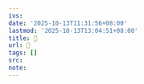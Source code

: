 ```yaml
---
ivs:
date: '2025-10-13T11:31:56+08:00'
lastmod: '2025-10-13T13:04:51+08:00'
title: 󰫈
url: 󰫈
tags: []
src:
note:
---
```

